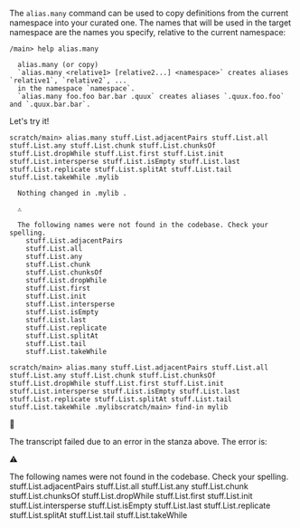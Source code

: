 The `alias.many` command can be used to copy definitions from the current namespace into your curated one.
The names that will be used in the target namespace are the names you specify, relative to the current namespace:

```scratch
/main> help alias.many

  alias.many (or copy)
  `alias.many <relative1> [relative2...] <namespace>` creates aliases `relative1`, `relative2`, ...
  in the namespace `namespace`.
  `alias.many foo.foo bar.bar .quux` creates aliases `.quux.foo.foo` and `.quux.bar.bar`.

```

Let's try it!

```ucm
scratch/main> alias.many stuff.List.adjacentPairs stuff.List.all stuff.List.any stuff.List.chunk stuff.List.chunksOf stuff.List.dropWhile stuff.List.first stuff.List.init stuff.List.intersperse stuff.List.isEmpty stuff.List.last stuff.List.replicate stuff.List.splitAt stuff.List.tail stuff.List.takeWhile .mylib

  Nothing changed in .mylib .

  ⚠️
  
  The following names were not found in the codebase. Check your spelling.
    stuff.List.adjacentPairs
    stuff.List.all
    stuff.List.any
    stuff.List.chunk
    stuff.List.chunksOf
    stuff.List.dropWhile
    stuff.List.first
    stuff.List.init
    stuff.List.intersperse
    stuff.List.isEmpty
    stuff.List.last
    stuff.List.replicate
    stuff.List.splitAt
    stuff.List.tail
    stuff.List.takeWhile

```

```ucm
scratch/main> alias.many stuff.List.adjacentPairs stuff.List.all stuff.List.any stuff.List.chunk stuff.List.chunksOf stuff.List.dropWhile stuff.List.first stuff.List.init stuff.List.intersperse stuff.List.isEmpty stuff.List.last stuff.List.replicate stuff.List.splitAt stuff.List.tail stuff.List.takeWhile .mylibscratch/main> find-in mylib
```


🛑

The transcript failed due to an error in the stanza above. The error is:


  ⚠️
  
  The following names were not found in the codebase. Check your spelling.
    stuff.List.adjacentPairs
    stuff.List.all
    stuff.List.any
    stuff.List.chunk
    stuff.List.chunksOf
    stuff.List.dropWhile
    stuff.List.first
    stuff.List.init
    stuff.List.intersperse
    stuff.List.isEmpty
    stuff.List.last
    stuff.List.replicate
    stuff.List.splitAt
    stuff.List.tail
    stuff.List.takeWhile

